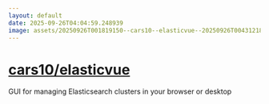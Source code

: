 ```yaml
---
layout: default
date: 2025-09-26T04:04:59.248939
image: assets/20250926T001819150--cars10--elasticvue--20250926T004312184--cropped.png
---
```


# [cars10/elasticvue](https://github.com/cars10/elasticvue)

GUI for managing Elasticsearch clusters in your browser or desktop
